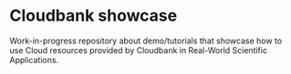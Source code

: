 # Cloudbank showcase

Work-in-progress repository about demo/tutorials that showcase how to use Cloud resources provided by Cloudbank in Real-World Scientific Applications.
